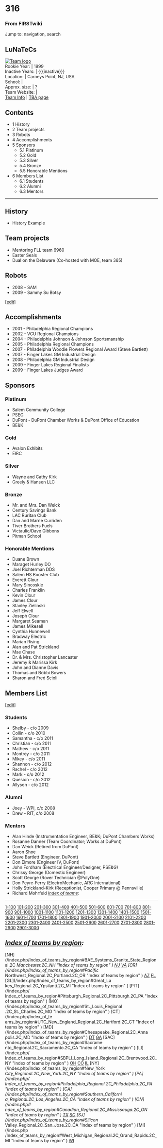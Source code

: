 # 316

### From FIRSTwiki

Jump to: navigation, search

LuNaTeCs  
---  
[![Team logo](/media/b/b2/Theteamlogo.jpg)](/index.php/Image:Theteamlogo.jpg
"Team logo" )  
Rookie Year: | 1999  
Inactive Years: | {{{inactive}}}  
Location: | Carneys Point, NJ, USA  
School: |  
Approx. size: | ?  
Team Website: |  
[Team Info](https://my.usfirst.org/myarea/index.lasso?page=teaminfo&team=316
"https://my.usfirst.org/myarea/index.lasso?page=teaminfo&team=316" ) | [TBA
page](http://www.thebluealliance.net/tbatv/team.php?team=316
"http://www.thebluealliance.net/tbatv/team.php?team=316" )  
  
  

## Contents

  * 1 History
  * 2 Team projects
  * 3 Robots
  * 4 Accomplishments
  * 5 Sponsors
    * 5.1 Platinum
    * 5.2 Gold
    * 5.3 Silver
    * 5.4 Bronze
    * 5.5 Honorable Mentions
  * 6 Members List
    * 6.1 Students
    * 6.2 Alumni
    * 6.3 Mentors  
---  
  

## History

  * History Example 


## Team projects

  * Mentoring FLL team 6960 
  * Easter Seals 
  * Dual on the Delaware (Co-hosted with MOE, team 365) 


## Robots

  * 2008 - SAM 
  * 2009 - Sammy Su Botsy 

[[edit](/index.php?title=316&action=edit&section=4 "Edit section:
Accomplishments" )]

## Accomplishments

  * 2001 - Philadelphia Regional Champions 
  * 2002 - VCU Regional Champions 
  * 2004 - Philadelphia Johnson &amp; Johnson Sportsmanship 
  * 2005 - Philadelphia Regional Champions 
  * 2007 - Philadelphia Woodie Flowers Regional Award (Steve Bartlett) 
  * 2007 - Finger Lakes GM Industrial Design 
  * 2008 - Philadelphia GM Industrial Design 
  * 2009 - Finger Lakes Regional Finalists 
  * 2009 - Finger Lakes Judges Award 


## Sponsors


### Platinum

  * Salem Community College 
  * PSEG 
  * DuPont - DuPont Chamber Works &amp; DuPont Office of Education 
  * BE&amp;K 


### Gold

  * Avalon Exhibits 
  * EIRC 


### Silver

  * Wayne and Cathy Kirk 
  * Greely &amp; Hansen LLC 


### Bronze

  * Mr. and Mrs. Dan Weick 
  * Century Savings Bank 
  * LAC Ruritan Club 
  * Dan and Marne Curriden 
  * Tiver Brothers Fuels 
  * Victaulic/Dave Gibbons 
  * Pitman School 


### Honorable Mentions

  * Duane Brown 
  * Maraget Hurley DO 
  * Joel Richterman DDS 
  * Salem HS Booster Club 
  * Everett Clour 
  * Mary Sincoskie 
  * Charles Franklin 
  * Kevin Clour 
  * James Clour 
  * Stanley Zielinski 
  * Jeff Elwell 
  * Joseph Clour 
  * Margaret Seaman 
  * James Mikesell 
  * Cynthia Hunnewell 
  * Bradway Electric 
  * Marian Rising 
  * Alan and Pat Strickland 
  * Mae Chase 
  * Dr. &amp; Mrs. Christopher Lancaster 
  * Jeremy &amp; Marissa Kirk 
  * John and Dianne Davis 
  * Thomas and Bobbi Bowers 
  * Sharon and Fred Scioli 


## Members List

[[edit](/index.php?title=316&action=edit&section=12 "Edit section: Students"
)]

### Students

  * Shelby - c/o 2009 
  * Collin - c/o 2010 
  * Samantha - c/o 2011 
  * Christian - c/o 2011 
  * Mathew - c/o 2011 
  * Montrey - c/o 2011 
  * Mikey - c/o 2011 
  * Shannon - c/o 2012 
  * Rachel - c/o 2012 
  * Mark - c/o 2012 
  * Quesion - c/o 2012 
  * Allyson - c/o 2012 


### Alumni

  * Joey - WPI, c/o 2008 
  * Drew - RIT, c/o 2008 


### Mentors

  * Alan Hinde (Instrumentation Engineer, BE&amp;K; DuPont Chambers Works) 
  * Rosanne Danner (Team Coordinator; Works at DuPont) 
  * Dan Weick (Retired from DuPont) 
  * Aaron Shoe 
  * Steve Bartlett (Engineer, DuPont) 
  * Don Elmore (Engineer IV, DuPont) 
  * John Fordham (Electrical Engineer/Designer, PSE&amp;G) 
  * Chrissy George (Domestic Engineer) 
  * Scott George (Rover Technician @PolyOne) 
  * Don Peyre-Ferry (ElectroMechanic, ARC International) 
  * Holly Strickland-Kirk (Receptionist, Cooper Primary @ Pennsville) 
  * Richard Mohrfeld 
_[Index of teams](/index.php/Index_of_teams "Index of teams" ):_  
---  
  
[1-100](/index.php/Index_of_teams#1-100 "Index of teams" )
[101-200](/index.php/Index_of_teams#101-200 "Index of teams" )
[201-300](/index.php/Index_of_teams#201-300 "Index of teams" )
[301-400](/index.php/Index_of_teams#301-400 "Index of teams" )
[401-500](/index.php/Index_of_teams#401-500 "Index of teams" )
[501-600](/index.php/Index_of_teams#501-600 "Index of teams" )
[601-700](/index.php/Index_of_teams#601-700 "Index of teams" )
[701-800](/index.php/Index_of_teams#701-800 "Index of teams" )
[801-900](/index.php/Index_of_teams#801-900 "Index of teams" )
[901-1000](/index.php/Index_of_teams#901-1000 "Index of teams" )
[1001-1100](/index.php/Index_of_teams#1001-1100 "Index of teams" )
[1101-1200](/index.php/Index_of_teams#1101-1200 "Index of teams" )
[1201-1300](/index.php/Index_of_teams#1201-1300 "Index of teams" )
[1301-1400](/index.php/Index_of_teams#1301-1400 "Index of teams" )
[1401-1500](/index.php/Index_of_teams#1401-1500 "Index of teams" )
[1501-1600](/index.php/Index_of_teams#1501-1600 "Index of teams" )
[1601-1700](/index.php/Index_of_teams#1601-1700 "Index of teams" )
[1701-1800](/index.php/Index_of_teams#1701-1800 "Index of teams" )
[1801-1900](/index.php/Index_of_teams#1801-1900 "Index of teams" )
[1901-2000](/index.php/Index_of_teams#1901-2000 "Index of teams" )
[2001-2100](/index.php/Index_of_teams#2001-2100 "Index of teams" )
[2101-2200](/index.php/Index_of_teams#2101-2200 "Index of teams" )
[2201-2300](/index.php/Index_of_teams#2201-2300 "Index of teams" )
[2301-2400](/index.php/Index_of_teams#2301-2400 "Index of teams" )
[2401-2500](/index.php/Index_of_teams#2401-2500 "Index of teams" )
[2501-2600](/index.php/Index_of_teams#2501-2600 "Index of teams" )
[2601-2700](/index.php/Index_of_teams#2601-2700 "Index of teams" )
[2701-2800](/index.php/Index_of_teams#2701-2800 "Index of teams" )
[2801-2900](/index.php/Index_of_teams#2801-2900 "Index of teams" )
[2901-3000](/index.php/Index_of_teams#2901-3000 "Index of teams" )  
  
_[Index of teams by region](/index.php/Index_of_teams_by_region "Index of
teams by region" ):_  
---  
  
[NH](/index.php/Index_of_teams_by_region#BAE_Systems_Granite_State_Regional.2C
_Manchester.2C_NH "Index of teams by region" )
[NJ](/index.php/Index_of_teams_by_region#New_Jersey_Regional.2C_Trenton.2C_NJ
"Index of teams by region" )
[VA](/index.php/Index_of_teams_by_region#NASA.2FVCU_Regional.2C_Richmond.2C_VA
"Index of teams by region" ) [OR](/index.php/Index_of_teams_by_region#Pacific_
Northwest_Regional.2C_Portland.2C_OR "Index of teams by region" )
[AZ](/index.php/Index_of_teams_by_region#Arizona_Regional.2C_Phoenix.2C_AZ
"Index of teams by region" )
[FL](/index.php/Index_of_teams_by_region#Florida_Regional.2C_Orlando.2C_FL
"Index of teams by region" ) [GL](/index.php/Index_of_teams_by_region#Great_La
kes_Regional.2C_Ypsilanti.2C_MI "Index of teams by region" ) [PIT](/index.php/
Index_of_teams_by_region#Pittsburgh_Regional.2C_Pittsburgh.2C_PA "Index of
teams by region" ) [MO](/index.php/Index_of_teams_by_region#St._Louis_Regional
.2C_St._Charles.2C_MO "Index of teams by region" ) [CT](/index.php/Index_of_te
ams_by_region#UTC_New_England_Regional.2C_Hartford.2C_CT "Index of teams by
region" ) [MD](/index.php/Index_of_teams_by_region#Chesapeake_Regional.2C_Anna
polis.2C_MD "Index of teams by region" )
[DT](/index.php/Index_of_teams_by_region#Detroit_Regional.2C_Detroit.2C_MI
"Index of teams by region" )
[GA](/index.php/Index_of_teams_by_region#Peachtree_Regional.2C_Duluth.2C_GA
"Index of teams by region" ) [SAC](/index.php/Index_of_teams_by_region#Sacrame
nto_Regional.2C_Sacramento.2C_CA "Index of teams by region" ) [LI](/index.php/
Index_of_teams_by_region#SBPLI_Long_Island_Regional.2C_Brentwood.2C_NY "Index
of teams by region" )
[OH](/index.php/Index_of_teams_by_region#Buckeye_Regional.2C_Cleveland.2C_OH
"Index of teams by region" )
[CO](/index.php/Index_of_teams_by_region#Colorado_Regional.2C_Denver.2C_CO
"Index of teams by region" )
[IL](/index.php/Index_of_teams_by_region#Midwest_Regional.2C_Evanston.2C_IL
"Index of teams by region" ) [NY](/index.php/Index_of_teams_by_region#New_York
_City_Regional.2C_New_York.2C_NY "Index of teams by region" ) [PA](/index.php/
Index_of_teams_by_region#Philadelphia_Regional.2C_Philadelphia.2C_PA "Index of
teams by region" ) [CA](/index.php/Index_of_teams_by_region#Southern_Californi
a_Regional.2C_Los_Angeles.2C_CA "Index of teams by region" ) [ON](/index.php/I
ndex_of_teams_by_region#Canadian_Regional.2C_Mississauga.2C_ON "Index of teams
by region" )
[TX](/index.php/Index_of_teams_by_region#Lone_Star_Regional.2C_Houston.2C_TX
"Index of teams by region" )
[SC](/index.php/Index_of_teams_by_region#Palmetto_Regional.2C_Columbia.2C_SC
"Index of teams by region" ) [SJ](/index.php/Index_of_teams_by_region#Silicon_
Valley_Regional.2C_San_Jose.2C_CA "Index of teams by region" ) [MI](/index.php
/Index_of_teams_by_region#West_Michigan_Regional.2C_Grand_Rapids.2C_MI "Index
of teams by region" )
[WI](/index.php/Index_of_teams_by_region#Wisconsin_Regional.2C_Milwaukee.2C_WI
"Index of teams by region" )  
  
